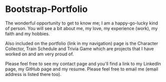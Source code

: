 # Bootstrap-Portfolio

The wonderful opportunity to get to know me; I am a happy-go-lucky kind of person.  You will see a bit about me, my love, my experience (work), my faith and my hobbies.

Also included on the portfolio (link in my navigation) page is the Character Collector, Train Schedule and Trivia Game which are projects that I have worked on and am very proud of.

Please feel free to see my contact page and you'll find a link to my LinkedIn page, my GitHub page and my resume.  Please feel free to email me (email address is listed there too).
